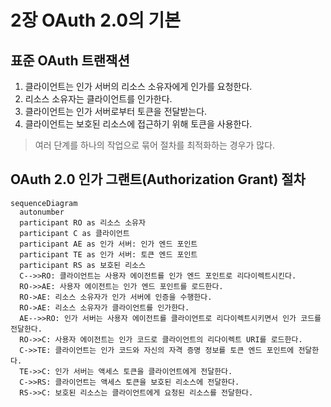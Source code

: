# 2장 OAuth 2.0의 기본

## **표준 OAuth 트랜잭션**

1. 클라이언트는 인가 서버의 리소스 소유자에게 인가를 요청한다.
2. 리소스 소유자는 클라이언트를 인가한다.
3. 클라이언트는 인가 서버로부터 토큰을 전달받는다.
4. 클라이언트는 보호된 리소스에 접근하기 위해 토큰을 사용한다.

> 여러 단계를 하나의 작업으로 묶어 절차를 최적화하는 경우가 많다.

## OAuth 2.0 인가 그랜트(Authorization Grant) 절차

```mermaid
sequenceDiagram
  autonumber
  participant RO as 리소스 소유자
  participant C as 클라이언트
  participant AE as 인가 서버: 인가 엔드 포인트
  participant TE as 인가 서버: 토큰 엔드 포인트
  participant RS as 보호된 리소스
  C-->>RO: 클라이언트는 사용자 에이전트를 인가 엔드 포인트로 리다이렉트시킨다.
  RO->>AE: 사용자 에이전트는 인가 엔드 포인트를 로드한다.
  RO->AE: 리소스 소유자가 인가 서버에 인증을 수행한다.
  RO->AE: 리소스 소유자가 클라이언트를 인가한다.
  AE-->>RO: 인가 서버는 사용자 에이전트를 클라이언트로 리다이렉트시키면서 인가 코드를 전달한다.
  RO->>C: 사용자 에이전트는 인가 코드로 클라이언트의 리다이렉트 URI를 로드한다.
  C->>TE: 클라이언트는 인가 코드와 자신의 자격 증명 정보를 토큰 엔드 포인트에 전달한다.
  TE->>C: 인가 서버는 액세스 토큰을 클라이언트에게 전달한다.
  C->>RS: 클라이언트는 액세스 토큰을 보호된 리소스에 전달한다.
  RS->>C: 보호된 리소스는 클라이언트에게 요청된 리소스를 전달한다.
```
